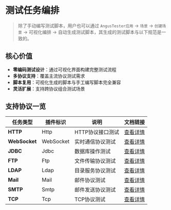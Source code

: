 # 测试任务编排

> 除了手动编写测试脚本，用户也可以通过 `AngusTester应用` → `场景` → `创建场景` → 可视化编排 → 自动生成测试脚本，其生成的测试脚本与以下规范是一致的。

## 核心价值
- **零编码测试设计**：通过可视化界面构建完整测试流程  
- **多协议支持**：覆盖主流协议测试需求  
- **脚本复用**：可视化生成的脚本与手工编写脚本完全兼容  
- **灵活扩展**：支持跨协议组合测试场景

## 支持协议一览

| 任务类型 | 插件标识 | 说明 | 文档链接 |  
|----------|----------|------|----------|  
| **HTTP** | Http | HTTP协议接口测试 | [查看详情](elements/http)|  
| **WebSocket** | WebSocket | 实时通信协议测试 | [查看详情](elements/websocket) |  
| **JDBC** | Jdbc | 数据库操作测试 | [查看详情](elements/jdbc)|
| **FTP** | Ftp | 文件传输协议测试 | [查看详情](elements/ftp) |  
| **LDAP** | Ldap | 目录服务协议测试 | [查看详情](elements/ldap)|  
| **Mail** | Mail | 邮件协议测试 | [查看详情](elements/mail)|  
| **SMTP** | Smtp | 邮件发送协议测试 | [查看详情](elements/smtp) |  
| **TCP** | Tcp | TCP协议测试 | [查看详情](elements/tcp)|  
